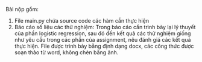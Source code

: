 Bài nộp gồm:
1. File main.py chứa source code các hàm cần thực hiện
2. Báo cáo số liệu các thử nghiệm: Trong báo cáo cần trình bày lại lý thuyết của phần logistic regression, sau đó đến kết quả các thử nghiệm giống như yêu cầu trong các phần của assignment, nêu đánh giá các kết quả thực hiện. File được trình bày bằng định dạng docx, các công thức được soạn thảo từ word, không chèn bằng ảnh.
